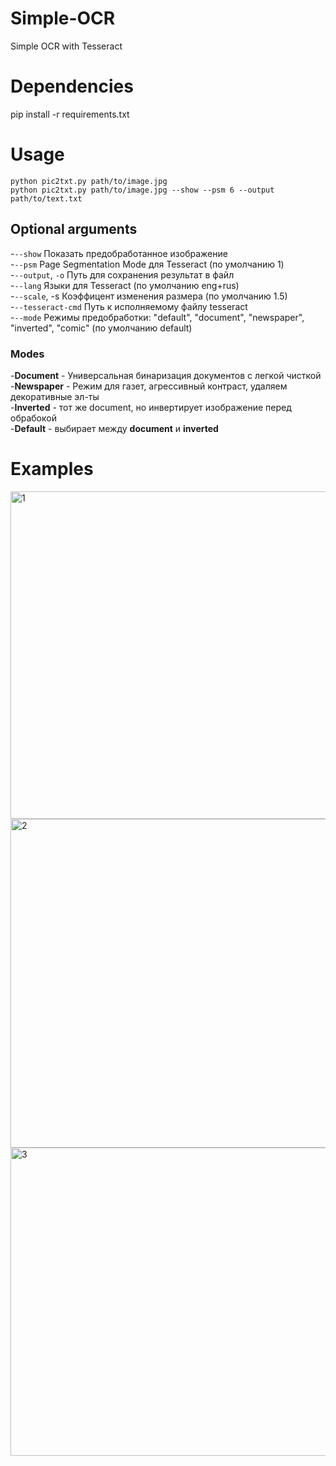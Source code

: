 # Simple-OCR
Simple OCR with Tesseract

# Dependencies
pip install -r requirements.txt

# Usage
`python pic2txt.py path/to/image.jpg`\
`python pic2txt.py path/to/image.jpg --show --psm 6 --output path/to/text.txt`

## Optional arguments

-`--show` Показать предобработанное изображение\
-`--psm` Page Segmentation Mode для Tesseract (по умолчанию 1)\
-`--output`, `-o` Путь для сохранения результат в файл\
-`--lang` Языки для Tesseract (по умолчанию eng+rus)\
-`--scale`, -s Коэффицент изменения размера (по умолчанию 1.5)\
-`--tesseract-cmd` Путь к исполняемому файлу tesseract\
-`--mode` Режимы предобработки: "default", "document", "newspaper", "inverted", "comic" (по умолчанию default)


### Modes
-**Document** - Универсальная бинаризация документов с легкой чисткой\
-**Newspaper** - Режим для газет, агрессивный контраст, удаляем декоративные эл-ты\
-**Inverted** - тот же document, но инвертирует изображение перед обрабокой\
-**Default** - выбирает между **document** и **inverted**

# Examples
<img width="1524" height="524" alt="1" src="https://github.com/user-attachments/assets/22f26da1-9471-4a5b-9a2f-74ddc62a9d6f" />

<img width="1106" height="526" alt="2" src="https://github.com/user-attachments/assets/7ab935a5-17c2-497d-9e0e-9d84effdde8f" />

<img width="1188" height="493" alt="3" src="https://github.com/user-attachments/assets/9df4d662-1b94-43d7-bea3-6ced3151c442" />



